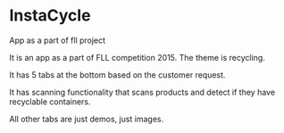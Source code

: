 # InstaCycle
App as a part of fll project

It is an app as a part of FLL competition 2015. The theme is recycling.

It has 5 tabs at the bottom based on the customer request.

It has scanning functionality that scans products and detect if they have recyclable containers.

All other tabs are just demos, just images.
